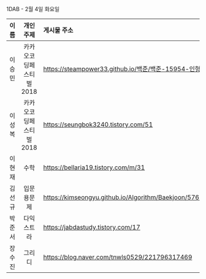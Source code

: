 1DAB - 2월 4일 화요일

| 이름 | 개인 주제 | 게시물 주소 |
| :------: | :----------: | :---------------------------------------------------------- |
| 이승민 | 카카오코딩페스티벌2018 | https://steampower33.github.io/백준/백준-15954-인형들/ |
| 이성복 | 카카오코딩페스티벌2018 | https://seungbok3240.tistory.com/51 |
| 이현재 | 수학 | https://bellaria19.tistory.com/m/31 |
| 김선규 | 입문용문제 | https://kimseongyu.github.io/Algorithm/Baekjoon/5766.html |
| 박준서 | 다익스트라 | https://jabdastudy.tistory.com/17 |
| 장수진 | 그리디 | https://blog.naver.com/tnwls0529/221796317469 |